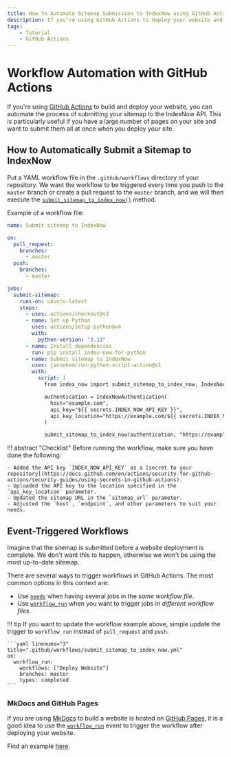 ```yaml
---
title: How to Automate Sitemap Submission to IndexNow using GitHub Actions
description: If you're using GitHub Actions to deploy your website and want to improve SEO, you can automate the submission of your sitemap to the IndexNow API. Includes code examples for beginners and advanced users.
tags:
    - Tutorial
    - GitHub Actions
---
```


# Workflow Automation with GitHub Actions
If you're using [GitHub Actions](https://github.com/features/actions) to build and deploy your website, you can automate the process of submitting your sitemap to the IndexNow API. This is particularly useful if you have a large number of pages on your site and want to submit them all at once when you deploy your site.

## How to Automatically Submit a Sitemap to IndexNow
Put a YAML workflow file in the `.github/workflows` directory of your repository. We want the workflow to be triggered every time you push to the `master` branch or create a pull request to the `master` branch, and we will then execute the [`submit_sitemap_to_index_now()`](../../reference/methods/submit-sitemap.md) method.

Example of a workflow file:

```yaml linenums="1" title=".github/workflows/submit_sitemap_to_index_now.yml"
name: Submit sitemap to IndexNow

on:
  pull_request:
    branches:
      - master
  push:
    branches:
      - master

jobs:
  submit-sitemap:
    runs-on: ubuntu-latest
    steps:
      - uses: actions/checkout@v3
      - name: Set up Python
        uses: actions/setup-python@v4
        with:
          python-version: "3.13"
      - name: Install dependencies
        run: pip install index-now-for-python
      - name: Submit sitemap to IndexNow
        uses: jannekem/run-python-script-action@v1
        with:
          script: |
            from index_now import submit_sitemap_to_index_now, IndexNowAuthentication, SearchEngineEndpoint

            authentication = IndexNowAuthentication(
              host="example.com",
              api_key="${{ secrets.INDEX_NOW_API_KEY }}",
              api_key_location="https://example.com/${{ secrets.INDEX_NOW_API_KEY }}.txt",
            )

            submit_sitemap_to_index_now(authentication, "https://example.com/sitemap.xml", endpoint=SearchEngineEndpoint.YANDEX)
```

!!! abstract "Checklist"
    Before running the workflow, make sure you have done the following:

    - Added the API key `INDEX_NOW_API_KEY` as a [secret to your repository](https://docs.github.com/en/actions/security-for-github-actions/security-guides/using-secrets-in-github-actions).
    - Uploaded the API key to the location specified in the `api_key_location` parameter.
    - Updated the sitemap URL in the `sitemap_url` parameter.
    - Adjusted the `host`, `endpoint`, and other parameters to suit your needs.

## Event-Triggered Workflows
Imagine that the sitemap is submitted before a website deployment is complete. We don't want this to happen, otherwise we won't be using the most up-to-date sitemap.

There are several ways to trigger workflows in GitHub Actions. The most common options in this context are:

- Use [`needs`](https://docs.github.com/en/actions/writing-workflows/about-workflows#creating-dependent-jobs) when having several jobs in the *same workflow file*.
- Use [`workflow_run`](https://docs.github.com/en/actions/using-workflows/events-that-trigger-workflows#workflow_run) when you want to trigger jobs in *different workflow files*.

!!! tip
    If you want to update the workflow example above, simple update the trigger to `workflow_run` instead of `pull_request` and `push`.

    ```yaml linenums="3" title=".github/workflows/submit_sitemap_to_index_now.yml"
    on:
      workflow_run:
        workflows: ["Deploy Website"]
        branches: master
        types: completed
    ```

### MkDocs and GitHub Pages
If you are using [MkDocs](https://www.mkdocs.org) to build a website is hosted on [GitHub Pages](https://pages.github.com), it is a good idea to use the [`workflow_run`](https://docs.github.com/en/actions/using-workflows/events-that-trigger-workflows#workflow_run) event to trigger the workflow after deploying your website.

Find an example [here](https://github.com/jakob-bagterp/index-now-for-python/blob/master/.github/workflows/submit_sitemap_to_index_now.yml).
